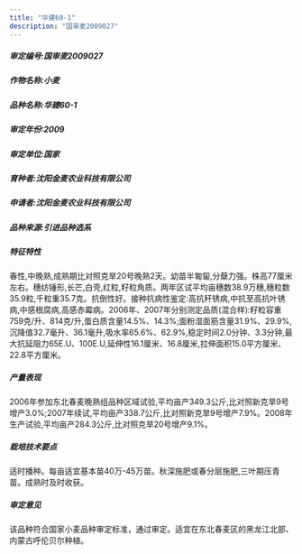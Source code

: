 ```yaml
---
title: "华建60-1"
description: "国审麦2009027"
---
```

##### 审定编号:国审麦2009027

##### 作物名称:小麦

##### 品种名称:华建60-1

##### 审定年份:2009

##### 审定单位:国家

##### 育种者:沈阳金麦农业科技有限公司

##### 申请者:沈阳金麦农业科技有限公司

##### 品种来源:引进品种选系

##### 特征特性
春性,中晚熟,成熟期比对照克旱20号晚熟2天。幼苗半匍匐,分蘖力强。株高77厘米左右。穗纺锤形,长芒,白壳,红粒,籽粒角质。两年区试平均亩穗数38.9万穗,穗粒数35.9粒,千粒重35.7克。抗倒性好。接种抗病性鉴定:高抗秆锈病,中抗至高抗叶锈病,中感根腐病,高感赤霉病。2006年、2007年分别测定品质(混合样):籽粒容重759克/升、814克/升,蛋白质含量14.5%、14.3%;面粉湿面筋含量31.9%、29.9%,沉降值32.7毫升、36.1毫升,吸水率65.6%、62.9%,稳定时间2.0分钟、3.3分钟,最大抗延阻力65E.U、100E.U,延伸性16.1厘米、16.8厘米,拉伸面积15.0平方厘米、22.8平方厘米。 

##### 产量表现
2006年参加东北春麦晚熟组品种区域试验,平均亩产349.3公斤,比对照新克旱9号增产3.0%;2007年续试,平均亩产338.7公斤,比对照新克旱9号增产7.9%。2008年生产试验,平均亩产284.3公斤,比对照克旱20号增产9.1%。 

##### 栽培技术要点
适时播种。每亩适宜基本苗40万-45万苗。秋深施肥或春分层施肥,三叶期压青苗。成熟时及时收获。 

##### 审定意见
该品种符合国家小麦品种审定标准，通过审定。适宜在东北春麦区的黑龙江北部、内蒙古呼伦贝尔种植。


